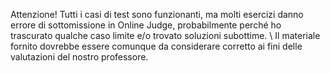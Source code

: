 Attenzione! Tutti i casi di test sono funzionanti, ma molti esercizi danno errore di sottomissione in Online Judge, probabilmente perché ho trascurato qualche caso limite e/o trovato soluzioni subottime.
\\
Il materiale fornito dovrebbe essere comunque da considerare corretto ai fini delle valutazioni del nostro professore.
